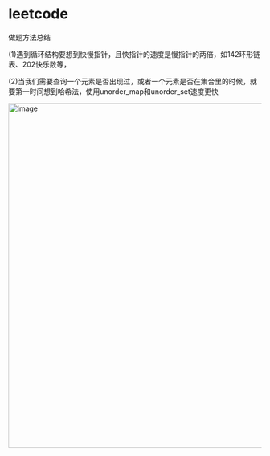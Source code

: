 # leetcode
做题方法总结

(1)遇到循环结构要想到快慢指针，且快指针的速度是慢指针的两倍，如142环形链表、202快乐数等，

(2)当我们需要查询一个元素是否出现过，或者一个元素是否在集合里的时候，就要第一时间想到哈希法，使用unorder_map和unorder_set速度更快

<img width="1241" height="687" alt="image" src="https://github.com/user-attachments/assets/d7a7b2df-2329-4647-9681-7caa7e417287" />

